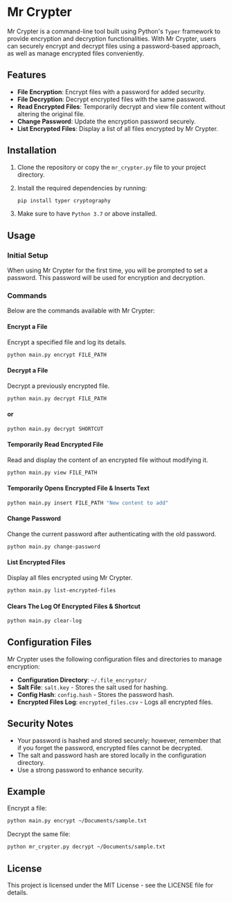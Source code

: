 
# Mr Crypter

Mr Crypter is a command-line tool built using Python's `Typer` framework to provide encryption and decryption functionalities. 
With Mr Crypter, users can securely encrypt and decrypt files using a password-based approach, as well as manage encrypted files conveniently.

## Features
- **File Encryption**: Encrypt files with a password for added security.
- **File Decryption**: Decrypt encrypted files with the same password.
- **Read Encrypted Files**: Temporarily decrypt and view file content without altering the original file.
- **Change Password**: Update the encryption password securely.
- **List Encrypted Files**: Display a list of all files encrypted by Mr Crypter.

## Installation

1. Clone the repository or copy the `mr_crypter.py` file to your project directory.
2. Install the required dependencies by running:

    ```bash
    pip install typer cryptography
    ```

3. Make sure to have `Python 3.7` or above installed.

## Usage

### Initial Setup
When using Mr Crypter for the first time, you will be prompted to set a password. This password will be used for encryption and decryption.

### Commands
Below are the commands available with Mr Crypter:

#### Encrypt a File
Encrypt a specified file and log its details.

```bash
python main.py encrypt FILE_PATH
```

#### Decrypt a File
Decrypt a previously encrypted file.

```bash
python main.py decrypt FILE_PATH
```
#### or
```bash
python main.py decrypt SHORTCUT
```


#### Temporarily Read Encrypted File
Read and display the content of an encrypted file without modifying it.

```bash
python main.py view FILE_PATH
```


#### Temporarily Opens Encrypted File & Inserts Text
```bash
python main.py insert FILE_PATH "New content to add"
```

#### Change Password
Change the current password after authenticating with the old password.

```bash
python main.py change-password
```

#### List Encrypted Files
Display all files encrypted using Mr Crypter.

```bash
python main.py list-encrypted-files
```

#### Clears The Log Of Encrypted Files & Shortcut

```bash
python main.py clear-log
```

## Configuration Files

Mr Crypter uses the following configuration files and directories to manage encryption:

- **Configuration Directory**: `~/.file_encryptor/`
- **Salt File**: `salt.key` - Stores the salt used for hashing.
- **Config Hash**: `config.hash` - Stores the password hash.
- **Encrypted Files Log**: `encrypted_files.csv` - Logs all encrypted files.

## Security Notes
- Your password is hashed and stored securely; however, remember that if you forget the password, encrypted files cannot be decrypted.
- The salt and password hash are stored locally in the configuration directory.
- Use a strong password to enhance security.

## Example

Encrypt a file:

```bash
python main.py encrypt ~/Documents/sample.txt
```

Decrypt the same file:

```bash
python mr_crypter.py decrypt ~/Documents/sample.txt
```

## License
This project is licensed under the MIT License - see the LICENSE file for details.
